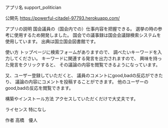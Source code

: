 アプリ名
support_politician

公開先
https://powerful-citadel-97793.herokuapp.com/

アプリの説明
国会議員の（国会内での）仕事内容を把握できる。
選挙の時の参考に使用するため開発しました。
国会での議事録は国会会議録検索システムを使用しています。
出典は国立国会図書館です。

使い方
トップページに検索フォームがありますので、
調べたいキーワードを入力してください。
キーワードに関連する発言を出力されますので、
興味を持った発言をクリックすると、
その議論の内容を閲覧できるようになっています。

又、ユーザー登録していただくと、
議員のコメントにgood,badの反応ができたり、
議論の内容にコメントを投稿することができます。
他のユーザーのgood,badの反応を閲覧できます。

構築やインストール方法
アクセスしていただくだけで大丈夫です。

ライセンス
特になし

作者
高橋　優人